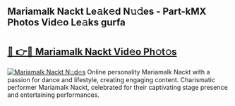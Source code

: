 ## Mariamalk Nackt Le𝚊k𝚎d N𝚞𝚍es - Part-kMX Photos Vid𝚎o Le𝚊ks gurfa

# <h2><a href="http://fb7piqd.evod.top/?m=Mariamalk+Nackt">🔗 👉🔴 Mariamalk Nackt Vid𝚎o Ph𝚘t𝚘s</a></h2>

[![Mariamalk Nackt N𝚞d𝚎s](https://i.imgur.com/8V9OHl7.gif)](http://fb7piqd.evod.top/?m=Mariamalk+Nackt)
Online personality Mariamalk Nackt with a passion for dance and lifestyle, creating engaging content. Charismatic performer Mariamalk Nackt, celebrated for their captivating stage presence and entertaining performances. 
